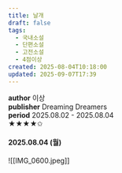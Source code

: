 ```yaml
---
title: 날개
draft: false
tags:
  - 국내소설
  - 단편소설
  - 고전소설
  - 4점이상
created: 2025-08-04T10:18:00
updated: 2025-09-07T17:39
---
```

**author** 이상<br/>
**publisher** Dreaming Dreamers<br/>
**period** 2025.08.02 - 2025.08.04<br/>
★★★★✩

#### 2025.08.04 (월)
![[IMG_0600.jpeg]]